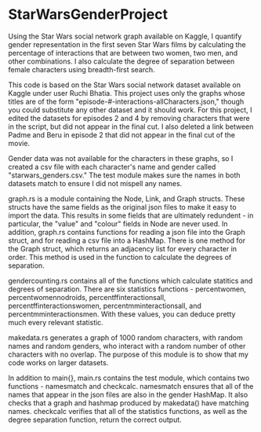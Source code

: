 # StarWarsGenderProject
Using the Star Wars social network graph available on Kaggle, I quantify gender representation in the first seven Star Wars films by calculating the percentage of interactions that are between two women, two men, and other combinations. I also calculate the degree of separation between female characters using breadth-first search.

This code is based on the Star Wars social network dataset available on Kaggle under user Ruchi Bhatia. This project uses only the graphs whose titles are of the form "episode-#-interactions-allCharacters.json," though you could substitute any other dataset and it should work. For this project, I edited the datasets for episodes 2 and 4 by removing characters that were in the script, but did not appear in the final cut. I also deleted a link between Padme and Beru in episode 2 that did not appear in the final cut of the movie.

Gender data was not available for the characters in these graphs, so I created a csv file with each character's name and gender called "starwars_genders.csv." The test module makes sure the names in both datasets match to ensure I did not mispell any names.

graph.rs is a module containing the Node, Link, and Graph structs. These structs have the same fields as the original json files to make it easy to import the data. This results in some fields that are ultimately redundent - in particular, the "value" and "colour" fields in Node are never used. In addition, graph.rs contains functions for reading a json file into the Graph struct, and for reading a csv file into a HashMap. There is one method for the Graph struct, which returns an adjacency list for every character in order. This method is used in the function to calculate the degrees of separation.

gendercounting.rs contains all of the functions which calculate statitics and degrees of separation. There are six statistics functions - percentwomen, percentwomennodroids, percentffinteractionsall, percentffinteractionswomen, percentmminteractionsall, and percentmminteractionsmen. With these values, you can deduce pretty much every relevant statistic.

makedata.rs generates a graph of 1000 random characters, with random names and random genders, who interact with a random number of other characters with no overlap. The purpose of this module is to show that my code works on larger datasets.

In addition to main{}, main.rs contains the test module, which contains two functions - namesmatch and checkcalc. namesmatch ensures that all of the names that appear in the json files are also in the gender HashMap. It also checks that a graph and hashmap produced by makedata() have matching names. checkcalc verifies that all of the statistics functions, as well as the degree separation function, return the correct output.
